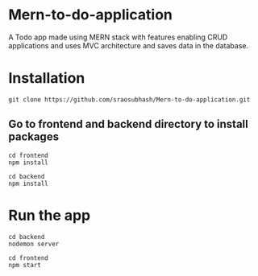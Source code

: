 # Mern-to-do-application
A Todo app made using MERN stack with features enabling CRUD applications and uses MVC architecture and saves data in the database.

# Installation
```
git clone https://github.com/sraosubhash/Mern-to-do-application.git
```

## Go to frontend and backend directory to install packages
```
cd frontend
npm install
```
```
cd backend
npm install
```

# Run the app

```
cd backend
nodemon server
```

```
cd frontend
npm start
```
